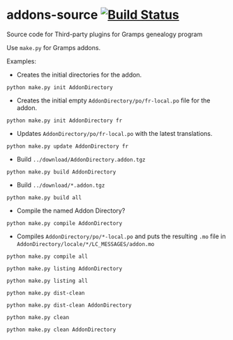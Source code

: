 addons-source [![Build Status](https://travis-ci.org/gramps-project/addons-source.svg?branch=master)](https://travis-ci.org/gramps-project/addons-source)
=============

Source code for Third-party plugins for Gramps genealogy program

Use `make.py` for Gramps addons.

Examples:
* Creates the initial directories for the addon.
```
python make.py init AddonDirectory
```

* Creates the initial empty `AddonDirectory/po/fr-local.po` file for the addon.
```
python make.py init AddonDirectory fr
```

* Updates `AddonDirectory/po/fr-local.po` with the latest translations.
```
python make.py update AddonDirectory fr
```

* Build `../download/AddonDirectory.addon.tgz`
```
python make.py build AddonDirectory
```

* Build `../download/*.addon.tgz`
```
python make.py build all
```

* Compile the named Addon Directory?
```
python make.py compile AddonDirectory
```

* Compiles `AddonDirectory/po/*-local.po` and puts the resulting `.mo` file in `AddonDirectory/locale/*/LC_MESSAGES/addon.mo`
```
python make.py compile all
```

```
python make.py listing AddonDirectory
```

```
python make.py listing all
```

```
python make.py dist-clean
```

```
python make.py dist-clean AddonDirectory
```

```
python make.py clean
```

```
python make.py clean AddonDirectory
```

